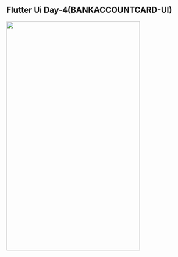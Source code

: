 ## Flutter Ui Day-4(BANKACCOUNTCARD-UI)

<img src="https://user-images.githubusercontent.com/45129432/111023256-089c1f00-83e9-11eb-9e17-d703e0a3e144.jpeg"  width="350px" height="600px">



